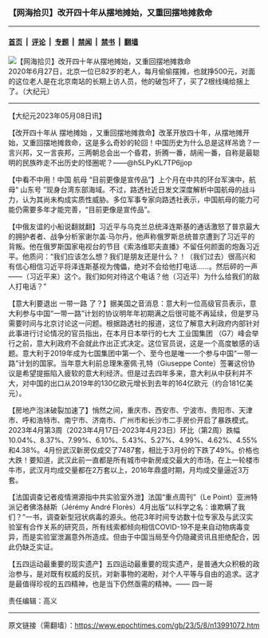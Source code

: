 ### 【网海拾贝】改开四十年从摆地摊始，又重回摆地摊救命

---

#### [首页](../../../..?n13991072) &nbsp;|&nbsp; [评论](../../../../../epoch-comment?n13991072) &nbsp;|&nbsp; [专题](../../../../../epoch-special?n13991072) &nbsp;|&nbsp; [禁闻](../../../../../epoch-news?n13991072) &nbsp;|&nbsp; [禁书](../../../../../books?n13991072) &nbsp;|&nbsp; [翻墙](https://github.com/gfw-breaker/nogfw/blob/master/README.md?n13991072)


<div><img alt="【网海拾贝】改开四十年从摆地摊始，又重回摆地摊救命" class="attachment-djy_600_400 size-djy_600_400 wp-post-image" src="https://i.epochtimes.com/assets/uploads/2023/05/id13991094-dbb568c9b3d291140acd496b5388bde5-.jpeg"/>
<div class="caption">
 2020年6月27日，北京一位已82岁的老人，每月偷偷摆摊，也就挣500元，对面的这位老人是在北京南站的长期上访人员，他的破包坏了，买了2根线绳给捆上了。（大纪元）
</div></div><hr/><div class="post_content" id="artbody" itemprop="articleBody">
 <!-- article content begin -->
 <p>
  【大纪元2023年05月08日讯】
 </p>
 <p>
  【改开四十年从
  <ok href="https://www.epochtimes.com/gb/tag/%E6%91%86%E5%9C%B0%E6%91%8A%E5%A7%8B.html">
   摆地摊始
  </ok>
  ，又重回摆地摊救命】改革开放四十年，从摆地摊开始，又重回摆地摊救命，这是多么奇妙的轮回！中国历史为什么总是这样吊诡？一言兴邦，又一言丧邦，三两朝总会出一个昏君，折腾一番，胡闹一番，自称是最聪明的民族昨走不出历史的怪圈呢？——@h5LPyKL7TP6jjop
 </p>
 <p>
  【中看不中用！中国
  <ok href="https://www.epochtimes.com/gb/tag/%E8%88%AA%E6%AF%8D.html">
   航母
  </ok>
  “目前更像是宣传品”】上个月在中共的环台军演中，航母“
  <ok href="https://www.epochtimes.com/gb/tag/%E5%B1%B1%E4%B8%9C%E5%8F%B7.html">
   山东号
  </ok>
  ”现身台湾东部海域。不过，路透社近日发文深度解析中国航母的战斗力，认为其尚未构成实质性威胁。多位军事专家向路透社表示，中国航母的能力可能仍需要多年才能完善，“目前更像是宣传品”。
 </p>
 <p>
  【中俄友谊的小船说翻就翻】习近平与乌克兰总统泽连斯基的通话激怒了普京最大的拥护者者、战争分析家谢尔盖·马尔丹，他声称俄罗斯总统普京遭到了习近平的背叛。他在俄罗斯国家电视台的节目《索洛维耶夫直播》不留任何颜面的炮轰习近平。他质问：“我们应该怎么想？我们是朋友还是什么？！（我们过去）很高兴和有信心相信习近平将泽连斯基视为傀儡，绝对不会给他打电话……。然后砰的一声——（习近平来）这个。我们如何对待这个电话？他（习近平）为什么给我们的敌人打电话？”
 </p>
 <p>
  【意大利要退出
  <ok href="https://www.epochtimes.com/gb/tag/%E4%B8%80%E5%B8%A6%E4%B8%80%E8%B7%AF.html">
   一带一路
  </ok>
  了？】据美国之音消息：意大利一位高级官员表示，意大利参与中国“一带一路”计划的协议明年年初期满之后很可能不再延续，但是罗马需要时间与北京讨论这一问题。根据路透社的报道，这位了解意大利政府内部针对此事进行讨论情况的官员指出，在本月日本举行的七大
  <ok href="https://www.epochtimes.com/gb/tag/%E5%B7%A5%E4%B8%9A%E5%9B%BD%E9%9B%86%E5%9B%A2.html">
   工业国集团
  </ok>
  （G7）峰会举行之前，意大利政府不会就此作出正式决定。这位官员说，这是一个高度敏感的话题。意大利于2019年成为七国集团中第一个、至今也是唯一一个参与中国“一带一路”计划的国家。当年意大利前总理朱塞佩·孔特（Giuseppe Conte）签署这份协议是希望提振陷入疲软的意大利经济。但是过去四年多来，意大利从中获利并不大，对中国的出口从2019年的130亿欧元增长到去年的164亿欧元（约合181亿美元）。
 </p>
 <p>
  【房地产泡沫破裂加速了】悄然之间，重庆市、西安市、宁波市、贵阳市、天津市、呼和浩特市、南宁市、济南市、广州市和长沙市二手房价开启了暴跌模式。2023年4月第3周（2023年4月17日-2023年4月23日）环比（第2周）跌幅10.04%、8.37%、7.99%、6.10%、5.43%、5.27%、4.99%、4.62%、4.55%和4.38%。4月份武汉新房仅成交了7487套，相比于3月份的下跌了49%。价格也大跌！要知道，武汉此前一直都是所有城市中新房成交最大的市场，在上一轮楼市牛市，武汉月均成交量都在2万套以上，2016年鼎盛时期，月均成交量逼近3万套。
 </p>
 <p>
  【法国调查记者疫情溯源指中共实验室外泄】法国“重点周刊”（Le Point）亚洲特派记者佛洛赫斯（Jérémy André Florès）4月出版“以科学之名：谁欺瞒了我们？”一书，调查新型冠状病毒的源头。他花3年时间专访数十位专家及与武汉实验室有合作关系的研究员，所有线索都倾向相信COVID-19不是来自动物病毒变异，而是实验室泄漏意外所造成。但由于中国当局至今仍隐藏资讯且拒绝配合，因此仍缺乏实证。
 </p>
 <p>
  【五四运动最重要的现实遗产】五四运动最重要的现实遗产，是普通大众积极的政治参与，是对既有权威的反抗，对新事物的渴盼，对个人平等与自由的追求。这才是最值得珍视的五四精神，也是当下仍然亟需的精神。—— 四一哥
 </p>
 <p>
  责任编辑：高义
 </p>
 <!-- article content end -->
 <div id="below_article_ad">
 </div>
</div>


---

原文链接（需翻墙）：https://www.epochtimes.com/gb/23/5/8/n13991072.htm